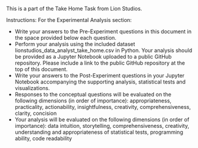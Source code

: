 This is a part of the Take Home Task from Lion Studios.

Instructions:
For the Experimental Analysis section:
- Write your answers to the Pre-Experiment questions in this document in the space provided below each question.
- Perform your analysis using the included dataset lionstudios_data_analyst_take_home.csv in Python. Your analysis should be provided as a Jupyter Notebook uploaded to a public GitHub repository. Please include a link to the public GitHub repository at the top of this document.
- Write your answers to the Post-Experiment questions in your Jupyter Notebook accompanying the supporting analysis, statistical tests and visualizations.
- Responses to the conceptual questions will be evaluated on the following dimensions (in order of importance): appropriateness, practicality, actionability, insightfulness, creativity, comprehensiveness, clarity, concision
- Your analysis will be evaluated on the following dimensions (in order of importance): data intuition, storytelling, comprehensiveness, creativity, understanding and appropriateness of statistical tests, programming ability, code readability
